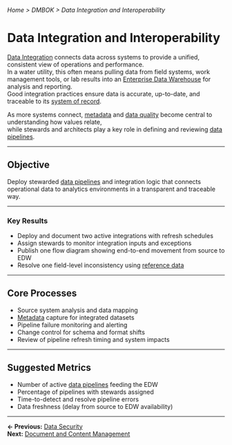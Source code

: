 *Home > DMBOK > Data Integration and Interoperability*

# Data Integration and Interoperability

[Data Integration](../glossary.md#data-integration) connects data across systems to provide a unified, consistent view of operations and performance.  
In a water utility, this often means pulling data from field systems, work management tools, or lab results into an [Enterprise Data Warehouse](../glossary.md#data-warehouse-edw) for analysis and reporting.  
Good integration practices ensure data is accurate, up-to-date, and traceable to its [system of record](../glossary.md#system-of-record).

As more systems connect, [metadata](../glossary.md#metadata) and [data quality](../glossary.md#data-quality) become central to understanding how values relate,  
while stewards and architects play a key role in defining and reviewing [data pipelines](../glossary.md#data-pipeline).

---

## Objective

Deploy stewarded [data pipelines](../glossary.md#data-pipeline) and integration logic that connects operational data to analytics environments in a transparent and traceable way.

---

### Key Results

- Deploy and document two active integrations with refresh schedules  
- Assign stewards to monitor integration inputs and exceptions  
- Publish one flow diagram showing end-to-end movement from source to EDW  
- Resolve one field-level inconsistency using [reference data](../glossary.md#reference-data)

---

## Core Processes

- Source system analysis and data mapping  
- [Metadata](../glossary.md#metadata) capture for integrated datasets  
- Pipeline failure monitoring and alerting  
- Change control for schema and format shifts  
- Review of pipeline refresh timing and system impacts  

---

## Suggested Metrics

- Number of active [data pipelines](../glossary.md#data-pipeline) feeding the EDW  
- Percentage of pipelines with stewards assigned  
- Time-to-detect and resolve pipeline errors  
- Data freshness (delay from source to EDW availability)

---

**← Previous:** [Data Security](../05_security/index.md)  
**Next:** [Document and Content Management](../07_content/index.md)
